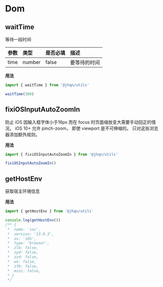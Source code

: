 # Dom

## waitTime
等待一段时间

| 参数             | 类型     | 是否必填  | 描述     |
|:---------------|:-------|:------|:-------|
| time        | number | false | 要等待的时间 |

**用法**
```ts
import { waitTime } from '@jhqn/utils'

waitTime(300)
```

## fixiOSInputAutoZoomIn
防止 iOS 因输入框字体小于16px 而在 focus 时页面缩放变大需要手动回正的情况。
iOS 10+ 允许 pinch-zoom， 即使 viewport 是不可伸缩的。
只对这些浏览器添加额外规则。

**用法**
```ts
import { fixiOSInputAutoZoomIn } from '@jhqn/utils'

fixiOSInputAutoZoomIn()
```
## getHostEnv
获取宿主环境信息

**用法**
```ts
import { getHostEnv } from '@jhqn/utils'

console.log(getHostEnv())
/** {
 *  name: 'ios',
 *  version: '13.0.3',
 *  os: 'iOS',
 *  type: 'browser',
 *  zlb: false,
 *  zyd: false,
 *  zzd: false,
 *  wx: false,
 *  zfb: false,
 *  mini: false,
 * }
 */
```
